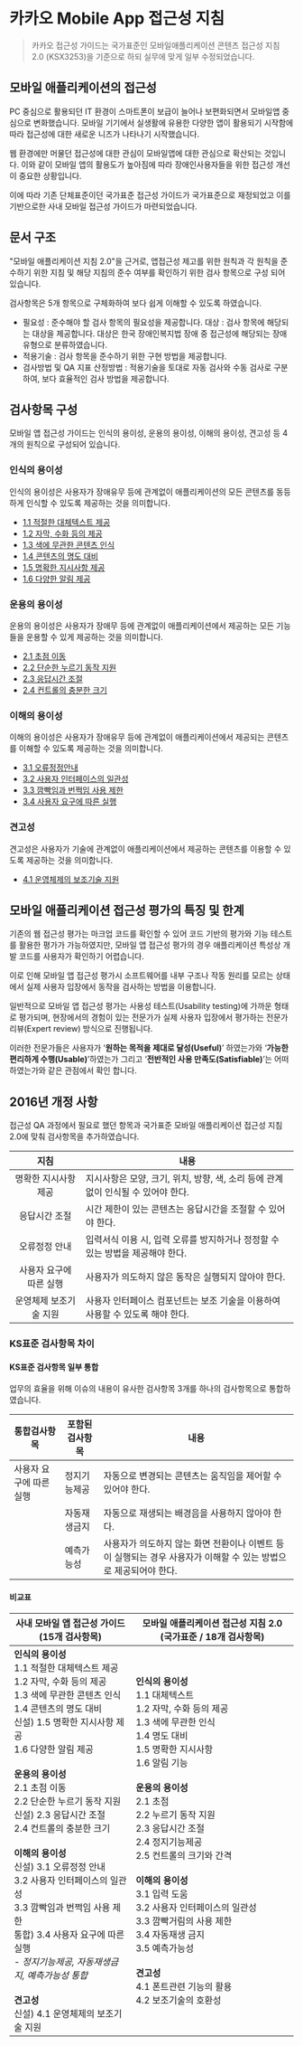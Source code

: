 # 카카오 Mobile App 접근성 지침
> 카카오 접근성 가이드는 국가표준인 모바일애플리케이션 콘텐츠 접근성 지침 2.0 (KSX3253)을 기준으로 하되 실무에 맞게 일부 수정되었습니다.

## 모바일 애플리케이션의 접근성
PC 중심으로 활용되던 IT 환경이 스마트폰이 보급이 늘어나 보편화되면서 모바일앱 중심으로 변화했습니다. 모바일 기기에서 실생활에 유용한 다양한 앱이 활용되기 시작함에 따라 접근성에 대한 새로운 니즈가 나타나기 시작했습니다.

웹 환경에만 머물던 접근성에 대한 관심이 모바일앱에 대한 관심으로 확산되는 것입니다. 이와 같이 모바일 앱의 활용도가 높아짐에 따라 장애인사용자들을 위한 접근성 개선이 중요한 상황입니다.

이에 따라 기존 단체표준이던 국가표준 접근성 가이드가 국가표준으로 재정되었고 이를 기반으로한 사내 모바일 접근성 가이드가 마련되었습니다.


## 문서 구조

"모바일 애플리케이션 지침 2.0"을 근거로, 앱접근성 제고를 위한 원칙과 각 원칙을 준수하기 위한 지침 및 해당 지침의 준수 여부를 확인하기 위한 검사 항목으로 구성 되어 있습니다.

검사항목은 5개 항목으로 구체화하여 보다 쉽게 이해할 수 있도록 하였습니다.

* 필요성 : 준수해야 할 검사 항목의 필요성을 제공합니다.
대상 : 검사 항목에 해당되는 대상을 제공합니다. 대상은 한국 장애인복지법 장애 중 접근성에 해당되는 장애유형으로 분류하였습니다.
* 적용기술 : 검사 항목을 준수하기 위한 구현 방법을 제공합니다.
* 검사방법 및 QA 지표 산정방법 : 적용기술을 토대로 자동 검사와 수동 검사로 구분하여, 보다 효율적인 검사 방법을 제공합니다.


## 검사항목 구성
모바일 앱 접근성 가이드는 인식의 용이성, 운용의 용이성, 이해의 용이성, 견고성 등 4개의 원칙으로 구성되어 있습니다.

### 인식의 용이성
인식의 용이성은 사용자가 장애유무 등에 관계없이 애플리케이션의 모든 콘텐츠를 동등하게 인식할 수 있도록 제공하는 것을 의미합니다.

* [1.1 적절한 대체텍스트 제공](https://github.com/daum-a11y/app-a11y-guide/wiki/Mobile-App-%EA%B2%80%EC%82%AC%ED%95%AD%EB%AA%A9-1.1-%EC%A0%81%EC%A0%88%ED%95%9C-%EB%8C%80%EC%B2%B4%ED%85%8D%EC%8A%A4%ED%8A%B8-%EC%A0%9C%EA%B3%B5)
* [1.2 자막, 수화 등의 제공](https://github.com/daum-a11y/app-a11y-guide/wiki/Mobile-App-%EA%B2%80%EC%82%AC%ED%95%AD%EB%AA%A9-1.2-%EC%9E%90%EB%A7%89,-%EC%88%98%ED%99%94-%EB%93%B1%EC%9D%98-%EC%A0%9C%EA%B3%B5)
* [1.3 색에 무관한 콘텐츠 인식](https://github.com/daum-a11y/app-a11y-guide/wiki/Mobile-App-%EA%B2%80%EC%82%AC%ED%95%AD%EB%AA%A9-1.3-%EC%83%89%EC%97%90-%EB%AC%B4%EA%B4%80%ED%95%9C-%EC%BD%98%ED%85%90%EC%B8%A0-%EC%9D%B8%EC%8B%9D)
* [1.4 콘텐츠의 명도 대비](https://github.com/daum-a11y/app-a11y-guide/wiki/Mobile-App-%EA%B2%80%EC%82%AC%ED%95%AD%EB%AA%A9-1.4-%EC%BD%98%ED%85%90%EC%B8%A0%EC%9D%98-%EB%AA%85%EB%8F%84-%EB%8C%80%EB%B9%84)
* [1.5 명확한 지시사항 제공](https://github.com/daum-a11y/app-a11y-guide/wiki/Mobile-App-%EA%B2%80%EC%82%AC%ED%95%AD%EB%AA%A9-1.5-%EB%AA%85%ED%99%95%ED%95%9C-%EC%A7%80%EC%8B%9C%EC%82%AC%ED%95%AD-%EC%A0%9C%EA%B3%B5)
* [1.6 다양한 알림 제공](https://github.com/daum-a11y/app-a11y-guide/wiki/Mobile-App-%EA%B2%80%EC%82%AC%ED%95%AD%EB%AA%A9-1.6-%EB%8B%A4%EC%96%91%ED%95%9C-%EC%95%8C%EB%A6%BC-%EC%A0%9C%EA%B3%B5)

### 운용의 용이성
운용의 용이성은 사용자가 장애무 등에 관계없이 애플리케이션에서 제공하는 모든 기능들을 운용할 수 있게 제공하는 것을 의미합니다.

* [2.1 초점 이동](https://github.com/daum-a11y/app-a11y-guide/wiki/Mobile-App-%EA%B2%80%EC%82%AC%ED%95%AD%EB%AA%A9-2.1-%EC%B4%88%EC%A0%90-%EC%9D%B4%EB%8F%99)
* [2.2 단순한 누르기 동작 지원](https://github.com/daum-a11y/app-a11y-guide/wiki/Mobile-App-%EA%B2%80%EC%82%AC%ED%95%AD%EB%AA%A9-2.2-%EB%8B%A8%EC%88%9C%ED%95%9C-%EB%88%84%EB%A5%B4%EA%B8%B0-%EB%8F%99%EC%9E%91-%EC%A7%80%EC%9B%90)
* [2.3 응답시간 조절](https://github.com/daum-a11y/app-a11y-guide/wiki/Mobile-App-%EA%B2%80%EC%82%AC%ED%95%AD%EB%AA%A9-2.3-%EC%9D%91%EB%8B%B5%EC%8B%9C%EA%B0%84-%EC%A1%B0%EC%A0%88)
* [2.4 컨트롤의 충분한 크기](https://github.com/daum-a11y/app-a11y-guide/wiki/Mobile-App-%EA%B2%80%EC%82%AC%ED%95%AD%EB%AA%A9-2.4-%EC%BB%A8%ED%8A%B8%EB%A1%A4%EC%9D%98-%EC%B6%A9%EB%B6%84%ED%95%9C-%ED%81%AC%EA%B8%B0)

### 이해의 용이성
이해의 용이성은 사용자가 장애유무 등에 관계없이 애플리케이션에서 제공되는 콘텐츠를 이해할 수 있도록 제공하는 것을 의미합니다.

* [3.1 오류정정안내](https://github.com/daum-a11y/app-a11y-guide/wiki/Mobile-App-%EA%B2%80%EC%82%AC%ED%95%AD%EB%AA%A9-3.1-%EC%98%A4%EB%A5%98%EC%A0%95%EC%A0%95-%EC%95%88%EB%82%B4)
* [3.2 사용자 인터페이스의 일관성](https://github.com/daum-a11y/app-a11y-guide/wiki/Mobile-App-%EA%B2%80%EC%82%AC%ED%95%AD%EB%AA%A9-3.2-%EC%82%AC%EC%9A%A9%EC%9E%90-%EC%9D%B8%ED%84%B0%ED%8E%98%EC%9D%B4%EC%8A%A4%EC%9D%98-%EC%9D%BC%EA%B4%80%EC%84%B1)
* [3.3 깜빡임과 번쩍임 사용 제한](https://github.com/daum-a11y/app-a11y-guide/wiki/Mobile-App-%EA%B2%80%EC%82%AC%ED%95%AD%EB%AA%A9-3.3-%EA%B9%9C%EB%B9%A1%EC%9E%84%EA%B3%BC-%EB%B2%88%EC%A9%8D%EC%9E%84-%EC%82%AC%EC%9A%A9-%EC%A0%9C%ED%95%9C)
* [3.4 사용자 요구에 따른 실행](https://github.com/daum-a11y/app-a11y-guide/wiki/Mobile-App-%EA%B2%80%EC%82%AC%ED%95%AD%EB%AA%A9-3.4-%EC%82%AC%EC%9A%A9%EC%9E%90-%EC%9A%94%EA%B5%AC%EC%97%90-%EB%94%B0%EB%A5%B8-%EC%8B%A4%ED%96%89)

### 견고성
견고성은 사용자가 기술에 관계없이 애플리케이션에서 제공하는 콘텐츠를 이용할 수 있도록 제공하는 것을 의미합니다.

* [4.1 운영체제의 보조기술 지원](https://github.com/daum-a11y/app-a11y-guide/wiki/Mobile-App-%EA%B2%80%EC%82%AC%ED%95%AD%EB%AA%A9-4.1-%EC%9A%B4%EC%98%81%EC%B2%B4%EC%A0%9C%EC%9D%98-%EB%B3%B4%EC%A1%B0%EA%B8%B0%EC%88%A0-%EC%A7%80%EC%9B%90)

## 모바일 애플리케이션 접근성 평가의 특징 및 한계
기존의 웹 접근성 평가는 마크업 코드를 확인할 수 있어 코드 기반의 평가와 기능 테스트를 활용한 평가가 가능하였지만, 모바일 앱 접근성 평가의 경우 애플리케이션 특성상 개발 코드를 사용자가 확인하기 어렵습니다.

이로 인해 모바일 앱 접근성 평가시 소프트웨어를 내부 구조나 작동 원리를 모르는 상태에서 실제 사용자 입장에서 동작을 검사하는 방법을 이용합니다.

일반적으로 모바일 앱 접근성 평가는 사용성 테스트(Usability testing)에 가까운 형태로 평가되며, 현장에서의 경험이 있는 전문가가 실제 사용자 입장에서 평가하는 전문가 리뷰(Expert review) 방식으로 진행됩니다.

이러한 전문가들은 사용자가 ‘**원하는 목적을 제대로 달성(Useful)**’ 하였는가와 ‘**가능한 편리하게 수행(Usable)**’하였는가 그리고 ‘**전반적인 사용 만족도(Satisfiable)**’는 어떠하였는가와 같은 관점에서 확인 합니다.


## 2016년 개정 사항
접근성 QA 과정에서 필요로 했던 항목과 국가표준 모바일 애플리케이션 접근성 지침 2.0에 맞춰 검사항목을 추가하였습니다.

| 지침 | 내용 |
| :---: | --- |
| 명확한 지시사항 제공 | 지시사항은 모양, 크기, 위치, 방향, 색, 소리 등에 관계없이 인식될 수 있어야 한다. |
| 응답시간 조절 | 시간 제한이 있는 콘텐츠는 응답시간을 조절할 수 있어야 한다. |
| 오류정정 안내 | 입력서식 이용 시, 입력 오류를 방지하거나 정정할 수 있는 방법을 제공해야 한다. |
| 사용자 요구에 따른 실행	| 사용자가 의도하지 않은 동작은 실행되지 않아야 한다. |
| 운영체제 보조기술 지원 | 사용자 인터페이스 컴포넌트는 보조 기술을 이용하여 사용할 수 있도록 해야 한다. |

### KS표준 검사항목 차이

#### KS표준 검사항목 일부 통합
업무의 효율을 위해 이슈의 내용이 유사한 검사항목 3개를 하나의 검사항목으로 통합하였습니다.

| 통합검사항목 | 포함된 검사항목 | 내용 |
| --- | --- | --- |
| 사용자 요구에 따른 실행	| 정지기능제공 |	자동으로 변경되는 콘텐츠는 움직임을 제어할 수 있어야 한다. |
| | 자동재생금지 | 자동으로 재생되는 배경음을 사용하지 않아야 한다. |
| | 예측가능성 | 사용자가 의도하지 않는 화면 전환이나 이벤트 등이 실행되는 경우 사용자가 이해할 수 있는 방법으로 제공되어야 한다. |

#### 비교표

| 사내 모바일 앱 접근성 가이드 (15개 검사항목) | 모바일 애플리케이션 접근성 지침 2.0 (국가표준 / 18개 검사항목) |
| ---- | --- |
| **인식의 용이성** <br/> 1.1 적절한 대체텍스트 제공 <br/>1.2 자막, 수화 등의 제공<br/>1.3 색에 무관한 콘텐츠 인식<br/>1.4 콘텐츠의 명도 대비<br/>신설) 1.5 명확한 지시사항 제공<br/>1.6 다양한 알림 제공<br/><br/>**운용의 용이성**<br/>2.1 초점 이동<br/>2.2 단순한 누르기 동작 지원<br/>신설) 2.3 응답시간 조절<br/>2.4 컨트롤의 충분한 크기<br/><br/>**이해의 용이성**<br/>신설) 3.1 오류정정 안내<br/>3.2 사용자 인터페이스의 일관성<br/>3.3 깜빡임과 번쩍임 사용 제한<br/>통합) 3.4 사용자 요구에 따른 실행 <br/>- *정지기능제공, 자동재생금지, 예측가능성 통합* <br/><br/>**견고성**<br/>신설) 4.1 운영체제의 보조기술 지원 | **인식의 용이성**<br/>1.1 대체텍스트<br/>1.2 자막, 수화 등의 제공<br/>1.3 색에 무관한 인식<br/>1.4 명도 대비<br/>1.5 명확한 지시사항<br/>1.6 알림 기능<br/><br/>**운용의 용이성**<br/>2.1 초점<br/>2.2 누르기 동작 지원<br/>2.3 응답시간 조절<br/>2.4 정지기능제공<br/>2.5 컨트롤의 크기와 간격<br/><br/>**이해의 용이성**<br/>3.1 입력 도움<br/>3.2 사용자 인터페이스의 일관성<br/>3.3 깜빡거림의 사용 제한<br/>3.4 자동재생 금지<br/>3.5 예측가능성<br/><br/>**견고성**<br/>4.1 폰트관련 기능의 활용<br/>4.2 보조기술의 호환성|
